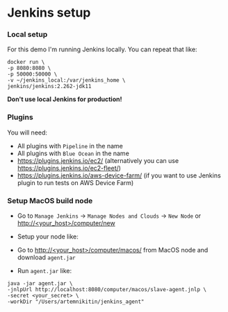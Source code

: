 # Jenkins setup

### Local setup
For this demo I'm running Jenkins locally. You can repeat that like: 
```shell
docker run \
-p 8080:8080 \
-p 50000:50000 \
-v ~/jenkins_local:/var/jenkins_home \
jenkins/jenkins:2.262-jdk11
```

**Don't use local Jenkins for production!**

### Plugins
You will need:
- All plugins with `Pipeline` in the name
- All plugins with `Blue Ocean` in the name
- https://plugins.jenkins.io/ec2/ (alternatively you can use https://plugins.jenkins.io/ec2-fleet/)
- https://plugins.jenkins.io/aws-device-farm/ (if you want to use Jenkins plugin to run tests on AWS Device Farm)

### Setup MacOS build node
- Go to `Manage Jenkins` -> `Manage Nodes and Clouds` -> `New Node` or [http://<your_host>/computer/new](http://<your_host>/computer/new)
- Setup your node like:

- Go to [http://<your_host>/computer/macos/](http://<your_host>/computer/macos/) from MacOS node and download `agent.jar`
- Run `agent.jar` like:
```shell
java -jar agent.jar \
-jnlpUrl http://localhost:8080/computer/macos/slave-agent.jnlp \
-secret <your_secret> \
-workDir "/Users/artemnikitin/jenkins_agent"
```
